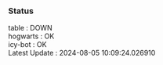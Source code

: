 ### Status


table : DOWN  
hogwarts : OK  
icy-bot : OK  
Latest Update : 2024-08-05 10:09:24.026910
